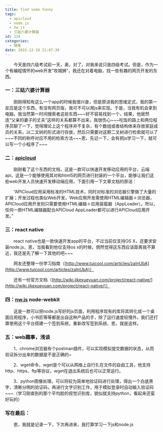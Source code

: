 ```yaml
---
title: find some funny
tags:
  - apicloud
  - node.js
  - nw.js
  - 三姑六婆计算器
id: 124
categories:
  - 随笔
date: 2015-12-18 21:47:39
---
```


&emsp;&emsp;今天是四六级考试前一天，奥，对了，对我来说只是四级考试。但是，作为一个有编程情怀的web开发“攻城狮”，我还在对着电脑，找一些有趣的网页开发的东西。

### 一：三姑六婆计算器

<!--more-->

&emsp;&emsp;刚刚得知有这么一个app的时候我很兴奋，但是原谅我的思维定式，我的第一反应是这个东西，有没有网页版，我可不可以用js来实现。于是，当我有机会拿到电脑，我当然第一时间搜索者这些东西\~\~\~好不容易找到一个，结果，他居然连“父亲的妻子的丈夫”这样的关系都算不出来，我很伤心\~\~\~吃饭的路上和两位程序员聊了一下，觉得理论上这个程序并不复杂，有个数组或者结构体来存放家庭成员的关系，以二叉树的形式进行存放，然后只需要对这颗二叉树进行检索就可以了\~\~\~不同的称呼对应不用的检索方法\~\~\~恩，先记一下，会有把js学习一下，就可以写一个小程序了\~\~\~

### 二：[apicloud](http://www.apicloud.com/)

&emsp;&emsp;刚刚看了这个东西的文档，这是一款可以快速开发移动应用的平台，云端api，这是一个能够使用其对和html5的网页进行封装的一个平台，能够让我们这些web开发人员快速开发移动端应用，下面引用一下文章文档的原话：

&emsp;&emsp;“APICloud应用采用标准的HTML技术，同时对标准的浏览器引擎做了大量的扩展；开发过程也类似Web开发，Web应用开发需使用HTML编辑器＋浏览器，APICloud应用开发则只需要使用HTML编辑＋应用装载器（AppLoader）。所以，任何一款HTML编辑器配合APICloud AppLoader都可以进行APICloud应用开发。”

### 三：react native

&emsp;&emsp;react native也是一款快速开发app的平台，不过当前仅支持OS X，还要求安装node.js，恩，当我看到他仅支持os x的时候，倜然觉得这东西应该距离我不算近，我还是先了解一下其他的吧\~\~\~

&emsp;&emsp;网友还整理一份学习指南（[http://www.tuicool.com/articles/zaInUbA](http://www.tuicool.com/articles/zaInUbA)）

&emsp;&emsp;还有一份官方文档（[http://wiki.jikexueyuan.com/project/react-native/](http://wiki.jikexueyuan.com/project/react-native/)）

### 四：[nw.js](http://nwjs.io) node-webkit

&emsp;&emsp;这是一款可以把node.js写好的js页面，利用程序现有的库将其转化成一个桌面应用程序，小书匠等等都是出自这种产品的手，除了运行速度较慢外，我们还打算使用这个平台搭建一个签到系统，重新改写签到系统、恩，就是这样。

### 五：web趣事，浅谈

&emsp;&emsp;1、chrome浏览器有个postman插件，可以实现模拟提交数据的状态，从而验证拆分出来的数据是不是正确的~

&emsp;&emsp;2、wget命令，wget是个可以从网络上自行扎在文件的自由工具，他支持http、https、ftp等协议，wget在退出系统后也可以正常运行。

&emsp;&emsp;3、python图像处理，可以将较为简单地验证码进行处理，得出一个白底黑字，清晰分明的验证码，再进行文字识别工作，用于模拟登录时自动输入验证码\~\~\~（学习刚查到的那个平均脸的视觉识别库，貌似就支持python，看起来还蛮好玩的）

### 写在最后：

&emsp;&emsp;恩，我就是记录一下，下次再进来，我打算学习一下js和node.js